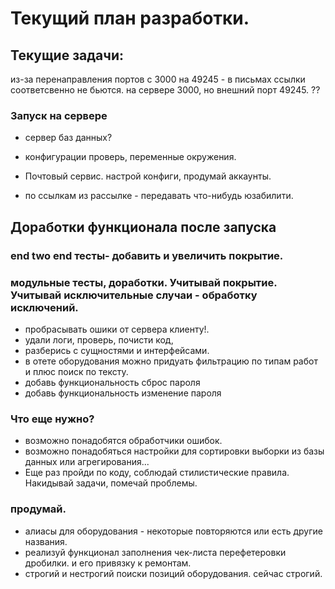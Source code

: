 # Текущий план разработки.



## Текущие задачи:
из-за перенаправления портов с 3000 на 49245 - в письмах ссылки соответсвенно не бьются. 
на сервере 3000, но внешний порт 49245. ??



### Запуск на сервере
* сервер баз данных?

* конфигурации проверь, переменные окружения. 
* Почтовый сервис. настрой конфиги, продумай аккаунты.

* по ссылкам из рассылке - передавать что-нибудь юзабилити.





## Доработки функционала после запуска

### end two end тесты- добавить и увеличить покрытие.
### модульные тесты, доработки. Учитывай покрытие. Учитывай исключительные случаи - обработку исключений.


* пробрасывать ошики от сервера клиенту!.
* удали логи, проверь, почисти код, 
* разберись с сущностями и интерфейсами.
* в отете оборудования можно придуать фильтрацию по типам работ и плюс поиск по тексту.
* добавь функциональность сброс пароля
* добавь функциональность изменение пароля

### Что еще нужно?
* возможно понадобятся обработчики ошибок.
* возможно понадобяться настройки для сортировки выборки из базы данных или агрегирования...
* Еще раз пройди по коду, соблюдай стилистические правила. Накидывай задачи, помечай проблемы.



### продумай.
* алиасы для оборудования - некоторые повторяются или есть другие названия.
* реализуй функционал заполнения чек-листа перефетеровки дробилки. и его привязку к ремонтам.
* строгий и нестрогий поиски позиций оборудования. сейчас  строгий.

